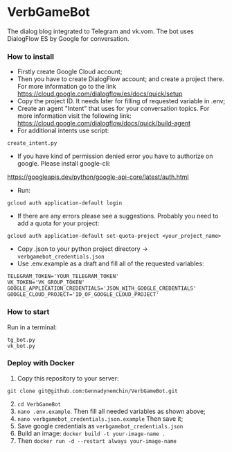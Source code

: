 # VerbGameBot

The dialog blog integrated to Telegram and vk.vom.
The bot uses DialogFlow ES by Google for conversation.

### How to install

- Firstly create Google Cloud account;
- Then you have to create DialogFlow account;
and create a project there. For more information
go to the link https://cloud.google.com/dialogflow/es/docs/quick/setup
- Copy the project ID. It needs later for filling of
requested variable in .env;
- Create an agent "Intent" that uses for your 
conversation topics. For more information visit the following link:
https://cloud.google.com/dialogflow/docs/quick/build-agent
- For additional intents use script:

```
create_intent.py
```

- If you have kind of permission denied error
you have to authorize on google. Please install google-cli:

https://googleapis.dev/python/google-api-core/latest/auth.html

- Run: 

```
gcloud auth application-default login
```

- If there are any errors please see a suggestions.
Probably you need to add a quota for your project:

```
gcloud auth application-default set-quota-project <your_project_name>
```

- Copy .json to your python project directory -> `verbgamebot_credentials.json`
- Use .env.example as a draft and fill all of the requested
variables:

```
TELEGRAM_TOKEN='YOUR_TELEGRAM_TOKEN'
VK_TOKEN='VK_GROUP_TOKEN'
GOOGLE_APPLICATION_CREDENTIALS='JSON_WITH_GOOGLE_CREDENTIALS'
GOOGLE_CLOUD_PROJECT='ID_OF_GOOGLE_CLOUD_PROJECT'
```

### How to start

Run in a terminal:

```
tg_bot.py
vk_bot.py
```

### Deploy with Docker

1. Copy this repository to your server:
```
git clone git@github.com:Gennadynemchin/VerbGameBot.git
```
2. `cd VerbGameBot`
3. `nano .env.example`. Then fill all needed variables as shown above;
4. `nano verbgamebot_credentials.json.example` Then save it;
5. Save google credentials as `verbgamebot_credentials.json`
6. Build an image:
`docker build -t your-image-name . `
7. Then `docker run -d --restart always your-image-name`
